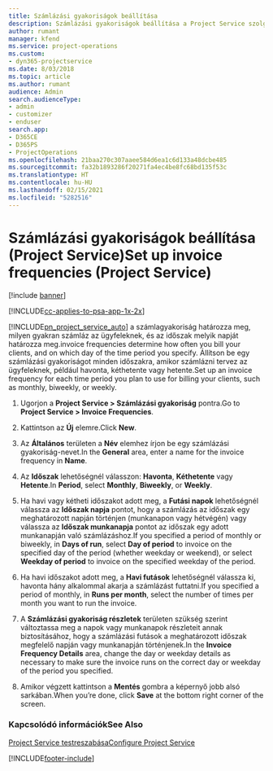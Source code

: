 ```yaml
---
title: Számlázási gyakoriságok beállítása
description: Számlázási gyakoriságok beállítása a Project Service szolgáltatásban
author: rumant
manager: kfend
ms.service: project-operations
ms.custom:
- dyn365-projectservice
ms.date: 8/03/2018
ms.topic: article
ms.author: rumant
audience: Admin
search.audienceType:
- admin
- customizer
- enduser
search.app:
- D365CE
- D365PS
- ProjectOperations
ms.openlocfilehash: 21baa270c307aaee584d6ea1c6d133a48dcbe485
ms.sourcegitcommit: fa32b1893286f20271fa4ec4be8fc68bd135f53c
ms.translationtype: HT
ms.contentlocale: hu-HU
ms.lasthandoff: 02/15/2021
ms.locfileid: "5282516"
---
```

# <a name="set-up-invoice-frequencies-project-service"></a><span data-ttu-id="1e7d1-103">Számlázási gyakoriságok beállítása (Project Service)</span><span class="sxs-lookup"><span data-stu-id="1e7d1-103">Set up invoice frequencies (Project Service)</span></span>

[!include [banner](../includes/psa-now-project-operations.md)]

[!INCLUDE[cc-applies-to-psa-app-1x-2x](../includes/cc-applies-to-psa-app-1x-2x.md)]

[!INCLUDE[pn_project_service_auto](../includes/pn-project-service-auto.md)] <span data-ttu-id="1e7d1-104">a számlagyakoriság határozza meg, milyen gyakran számláz az ügyfeleknek, és az időszak melyik napját határozza meg.</span><span class="sxs-lookup"><span data-stu-id="1e7d1-104">invoice frequencies determine how often you bill your clients, and on which day of the time period you specify.</span></span> <span data-ttu-id="1e7d1-105">Állítson be egy számlázási gyakoriságot minden időszakra, amikor számlázni tervez az ügyfeleknek, például havonta, kéthetente vagy hetente.</span><span class="sxs-lookup"><span data-stu-id="1e7d1-105">Set up an invoice frequency for each time period you plan to use for billing your clients, such as monthly, biweekly, or weekly.</span></span>  
  
1.  <span data-ttu-id="1e7d1-106">Ugorjon a **Project Service > Számlázási gyakoriság** pontra.</span><span class="sxs-lookup"><span data-stu-id="1e7d1-106">Go to **Project Service > Invoice Frequencies**.</span></span>  
  
2.  <span data-ttu-id="1e7d1-107">Kattintson az **Új** elemre.</span><span class="sxs-lookup"><span data-stu-id="1e7d1-107">Click **New**.</span></span>  
  
3.  <span data-ttu-id="1e7d1-108">Az **Általános** területen a **Név** elemhez írjon be egy számlázási gyakoriság-nevet.</span><span class="sxs-lookup"><span data-stu-id="1e7d1-108">In the **General** area, enter a name for the invoice frequency in **Name**.</span></span>  
  
4.  <span data-ttu-id="1e7d1-109">Az **Időszak** lehetőségnél válasszon: **Havonta**, **Kéthetente** vagy **Hetente**.</span><span class="sxs-lookup"><span data-stu-id="1e7d1-109">In **Period**, select **Monthly**, **Biweekly**, or **Weekly**.</span></span>  
  
5.  <span data-ttu-id="1e7d1-110">Ha havi vagy kétheti időszakot adott meg, a **Futási napok** lehetőségnél válassza az **Időszak napja** pontot, hogy a számlázás az időszak egy meghatározott napján történjen (munkanapon vagy hétvégén) vagy válassza az **Időszak munkanapja** pontot az időszak egy adott munkanapján való számlázáshoz.</span><span class="sxs-lookup"><span data-stu-id="1e7d1-110">If you specified a period of monthly or biweekly, in **Days of run**, select **Day of period** to invoice on the specified day of the period (whether weekday or weekend), or select **Weekday of period** to invoice on the specified weekday of the period.</span></span>  
  
6.  <span data-ttu-id="1e7d1-111">Ha havi időszakot adott meg, a **Havi futások** lehetőségnél válassza ki, havonta hány alkalommal akarja a számlázást futtatni.</span><span class="sxs-lookup"><span data-stu-id="1e7d1-111">If you specified a period of monthly, in **Runs per month**, select the number of times per month you want to run the invoice.</span></span>  
  
7.  <span data-ttu-id="1e7d1-112">A **Számlázási gyakoriság részletek** területen szükség szerint változtassa meg a napok vagy munkanapok részleteit annak biztosításához, hogy a számlázási futások a meghatározott időszak megfelelő napján vagy munkanapján történjenek.</span><span class="sxs-lookup"><span data-stu-id="1e7d1-112">In the **Invoice Frequency Details** area, change the day or weekday details as necessary to make sure the invoice runs on the correct day or weekday of the period you specified.</span></span>  
  
8.  <span data-ttu-id="1e7d1-113">Amikor végzett kattintson a **Mentés** gombra a képernyő jobb alsó sarkában.</span><span class="sxs-lookup"><span data-stu-id="1e7d1-113">When you’re done, click **Save** at the bottom right corner of the screen.</span></span>  
  
### <a name="see-also"></a><span data-ttu-id="1e7d1-114">Kapcsolódó információk</span><span class="sxs-lookup"><span data-stu-id="1e7d1-114">See Also</span></span>  
 [<span data-ttu-id="1e7d1-115">Project Service testreszabása</span><span class="sxs-lookup"><span data-stu-id="1e7d1-115">Configure Project Service</span></span>](../psa/configure.md)


[!INCLUDE[footer-include](../includes/footer-banner.md)]
